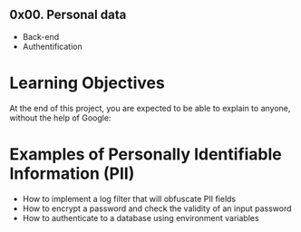 ## 0x00. Personal data
* Back-end
* Authentification

# Learning Objectives
At the end of this project, you are expected to be able to explain to anyone, without the help of Google:

# Examples of Personally Identifiable Information (PII)
* How to implement a log filter that will obfuscate PII fields
* How to encrypt a password and check the validity of an input password
* How to authenticate to a database using environment variables